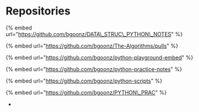 # Repositories





{% embed url="https://github.com/bgoonz/DATA\_STRUC\_PYTHON\_NOTES" %}

{% embed url="https://github.com/bgoonz/The-Algorithms/pulls" %}

{% embed url="https://github.com/bgoonz/python-playground-embed" %}

{% embed url="https://github.com/bgoonz/python-practice-notes" %}

{% embed url="https://github.com/bgoonz/python-scripts" %}

{% embed url="https://github.com/bgoonz/PYTHON\_PRAC" %}



* 
